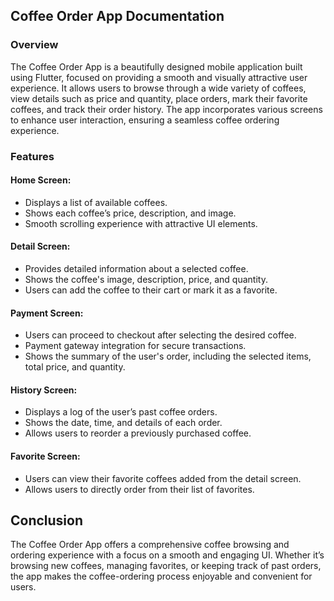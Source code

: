 ## Coffee Order App Documentation
### Overview
The Coffee Order App is a beautifully designed mobile application built using Flutter, focused on providing a smooth and visually attractive user experience. It allows users to browse through a wide variety of coffees, view details such as price and quantity, place orders, mark their favorite coffees, and track their order history. The app incorporates various screens to enhance user interaction, ensuring a seamless coffee ordering experience.

### Features
#### Home Screen:

- Displays a list of available coffees.
- Shows each coffee’s price, description, and image.
- Smooth scrolling experience with attractive UI elements.
#### Detail Screen:

- Provides detailed information about a selected coffee.
- Shows the coffee's image, description, price, and quantity.
- Users can add the coffee to their cart or mark it as a favorite.
  

#### Payment Screen:

- Users can proceed to checkout after selecting the desired coffee.
- Payment gateway integration for secure transactions.
- Shows the summary of the user's order, including the selected items, total price, and quantity.

#### History Screen:

- Displays a log of the user’s past coffee orders.
- Shows the date, time, and details of each order.
- Allows users to reorder a previously purchased coffee.
  
#### Favorite Screen:

- Users can view their favorite coffees added from the detail screen.
- Allows users to directly order from their list of favorites.

## Conclusion    
The Coffee Order App offers a comprehensive coffee browsing and ordering experience with a focus on a smooth and engaging UI. Whether it’s browsing new coffees, managing favorites, or keeping track of past orders, the app makes the coffee-ordering process enjoyable and convenient for users.

